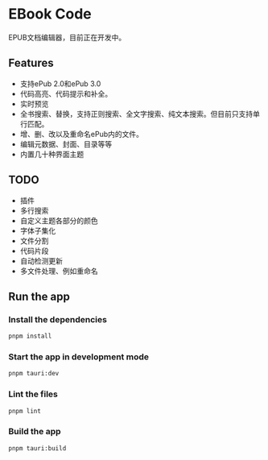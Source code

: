 #  EBook Code

EPUB文档编辑器，目前正在开发中。

## Features

* 支持ePub 2.0和ePub 3.0
* 代码高亮、代码提示和补全。
* 实时预览
* 全书搜索、替换，支持正则搜索、全文字搜索、纯文本搜索。但目前只支持单行匹配。
* 增、删、改以及重命名ePub内的文件。
* 编辑元数据、封面、目录等等
* 内置几十种界面主题

## TODO

* 插件
* 多行搜索
* 自定义主题各部分的颜色
* 字体子集化
* 文件分割
* 代码片段
* 自动检测更新
* 多文件处理、例如重命名

## Run the app

### Install the dependencies

```bash
pnpm install
```

### Start the app in development mode

```bash
pnpm tauri:dev
```

### Lint the files

```bash
pnpm lint
```

### Build the app

```bash
pnpm tauri:build
```